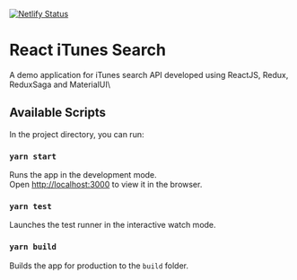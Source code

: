 [![Netlify Status](https://api.netlify.com/api/v1/badges/cadee761-30a3-4efc-a45d-e36ab74d5dd9/deploy-status)](https://app.netlify.com/sites/react-redux-itunes-search/deploys)
# React iTunes Search
A demo application for iTunes search API developed using ReactJS, Redux, ReduxSaga and MaterialUI\

## Available Scripts

In the project directory, you can run:

### `yarn start`

Runs the app in the development mode.\
Open [http://localhost:3000](http://localhost:3000) to view it in the browser.

### `yarn test`

Launches the test runner in the interactive watch mode.

### `yarn build`

Builds the app for production to the `build` folder.